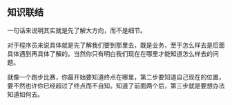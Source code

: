 ## 知识联结
一句话来说明其实就是先了解大方向，而不是细节。

对于程序员来说具体就是先了解我们要到那里去，既是业务，至于怎么样去是后面具体遇到再具体了解的。当然你只有明白我们现在在哪里才能知道怎么样去的问题。

就像一个跑步比赛，你最开始要知道终点在哪里，第二步要知道自己现在的位置，要不然也许你已经超过了终点而不自知。知道了前面两个后，第三步就是要想办法知道如何去。